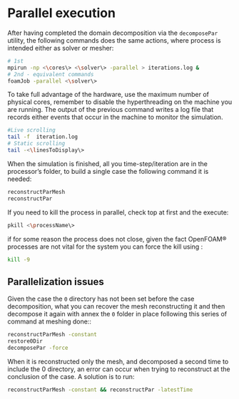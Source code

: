 # Parallel execution

After having completed the domain decomposition via the 
```decomposePar``` utility, the following commands does the same actions, where
process is intended either as solver or mesher:

```sh
# 1st
mpirun -np <\cores\> <\solver\> -parallel > iterations.log &
# 2nd - equivalent commands
foamJob -parallel <\solver\>
```

To take full advantage of the hardware, use the maximum number of physical cores, remember to disable the 
hyperthreading on the machine you are running. The output of the previous command writes a log file that 
records either events that occur in the machine to monitor the simulation.

```sh
#Live scrolling
tail -f  iteration.log
# Static scrolling
tail -<\linesToDisplay\>       
```

When the simulation is finished, all you time-step/iteration are in the
processor’s folder, to build a single case the following command it is
needed:

```sh
reconstructParMesh
reconstructPar
```

If you need to kill the process in parallel, check top at first and the
execute:

```sh
pkill <\processName\>
```

if for some reason the process does not close, given the fact OpenFOAM® processes
are not vital for the system you can force the kill using :

```sh
kill -9
```

## Parallelization issues

Given the case the ```0``` directory has not been set before the case decomposition,
what you can recover the mesh reconstructing it and then decompose it again with annex 
the ```0``` folder in place following this series of command at meshing done::

```sh
reconstructParMesh -constant
restore0Dir
decomposePar -force
```

When it is reconstructed only the mesh, and decomposed a second time to include the
0 directory, an error can occur when trying to reconstruct at the conclusion of the
case. A solution is to run:

```sh
reconstructParMesh -constant && reconstructPar -latestTime
```

<!--  Script to show the footer   -->
<html>
<script
    src="https://code.jquery.com/jquery-3.3.1.js"
    integrity="sha256-2Kok7MbOyxpgUVvAk/HJ2jigOSYS2auK4Pfzbm7uH60="
    crossorigin="anonymous">
</script>
<script>
$(function(){
  $("#footer").load("../footers/footer_first_level_depth.html");
});
</script>
<body>
<div id="footer"></div>
</body>
</html>
